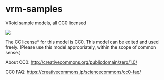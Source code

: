# vrm-samples

VRoid sample models, all CC0 licensed

![](https://i.imgur.com/6IYYnWw.jpg)

The CC license* for this model is CC0. This model can be edited and used freely. (Please use this model appropriately, within the scope of common sense.)

About CC0: http://creativecommons.org/publicdomain/zero/1.0/

CC0 FAQ: https://creativecommons.jp/sciencecommons/cc0-faq/
